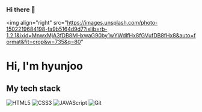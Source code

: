 ### Hi there 👋
<img align="right" src="https://images.unsplash.com/photo-1502219684198-fa9b5164d9d7?ixlib=rb-1.2.1&ixid=MnwxMjA3fDB8MHxwaG90by1wYWdlfHx8fGVufDB8fHx8&auto=format&fit=crop&w=735&q=80"
     
<h1>Hi, I'm hyunjoo</h1>     


<!--
- 🔭 I’m currently working on ...
- 🌱 I’m currently learning ...
- 👯 I’m looking to collaborate on ...
- 🤔 I’m looking for help with ...
- 💬 Ask me about ...
- 📫 How to reach me: ...
- 😄 Pronouns: ...
- ⚡ Fun fact: ...
-->

<h2>My tech stack</h2>

![HTML5](https://img.shields.io/badge/-HTML5-red)
![CSS3](https://img.shields.io/badge/-CSS3-green)
![JAVAScript](https://img.shields.io/badge/-JAVAScript-blue)
![Git](https://img.shields.io/badge/-Git-blueviolet)
